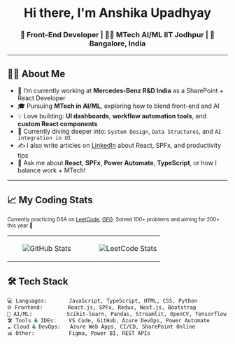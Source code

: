 <h1 align="center">Hi there, I'm Anshika Upadhyay</h1>
<h3 align="center">🚀 Front-End Developer | 👩‍💻 MTech AI/ML IIT Jodhpur | 📍 Bangalore, India</h3>


---

## 👩‍💼 About Me

- 🔭 I’m currently working at **Mercedes-Benz R&D India** as a SharePoint + React Developer  
- 🎓 Pursuing **MTech in AI/ML**, exploring how to blend front-end and AI  
- 💡 Love building: **UI dashboards**, **workflow automation tools**, and **custom React components**  
- 🌱 Currently diving deeper into: `System Design`, `Data Structures`, and `AI integration in UI`  
- ✍️ I also write articles on [LinkedIn](https://www.linkedin.com/in/anshika-upadhyay-21090716a/) about React, SPFx, and productivity tips  
- 💬 Ask me about **React**, **SPFx**, **Power Automate**, **TypeScript**, or how I balance work + MTech!

---

## 📈 My Coding Stats
<sub>Currently practicing DSA on <a href="https://leetcode.com/user3773y/">LeetCode</a>, <a href="https://www.geeksforgeeks.org/user/anshikaupadhyay44/">GFG</a>· Solved 100+ problems and aiming for 200+ this year 🚀</sub>

<table>
  <tr>
    <td width="50%">
      <ul>
      <img src="https://github-readme-stats.vercel.app/api?username=Anshika444&show_icons=true&theme=radical" alt="GitHub Stats" />
        </ul>
    </td>
    <td width="50%">
      <ul>
         <img src="https://leetcard.jacoblin.cool/user3773y" alt="LeetCode Stats" />
      </ul>
    </td>
  </tr>
</table>



## 🛠️ Tech Stack

```bash
💻 Languages:       JavaScript, TypeScript, HTML, CSS, Python
🌐 Frontend:        React.js, SPFx, Redux, Next.js, Bootstrap
🧠 AI/ML:           Scikit-learn, Pandas, Streamlit, OpenCV, Tensorflow, LSTM/GRU, Transformers
🛠️ Tools & IDEs:    VS Code, GitHub, Azure DevOps, Power Automate
☁️ Cloud & DevOps:   Azure Web Apps, CI/CD, SharePoint Online
📊 Other:           Figma, Power BI, REST APIs


